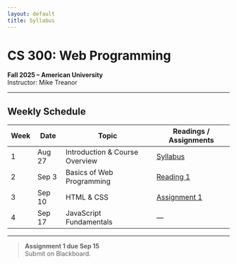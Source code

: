 ```yaml
---
layout: default
title: Syllabus
---
```


# CS 300: Web Programming
**Fall 2025 – American University**  
Instructor: Mike Treanor  

---

## Weekly Schedule

<table>
  <thead>
    <tr>
      <th>Week</th>
      <th>Date</th>
      <th>Topic</th>
      <th>Readings / Assignments</th>
    </tr>
  </thead>
  <tbody>
    <tr>
      <td>1</td>
      <td>Aug 27</td>
      <td>Introduction & Course Overview</td>
      <td><a href="syllabus.pdf">Syllabus</a></td>
    </tr>
    <tr>
      <td>2</td>
      <td>Sep 3</td>
      <td>Basics of Web Programming</td>
      <td><a href="reading1.pdf">Reading 1</a></td>
    </tr>
    <tr>
      <td>3</td>
      <td>Sep 10</td>
      <td>HTML & CSS</td>
      <td><a href="assign1.md">Assignment 1</a></td>
    </tr>
    <tr>
      <td>4</td>
      <td>Sep 17</td>
      <td>JavaScript Fundamentals</td>
      <td>—</td>
    </tr>
  </tbody>
</table>

---

> **Assignment 1 due Sep 15**  
> Submit on Blackboard.

